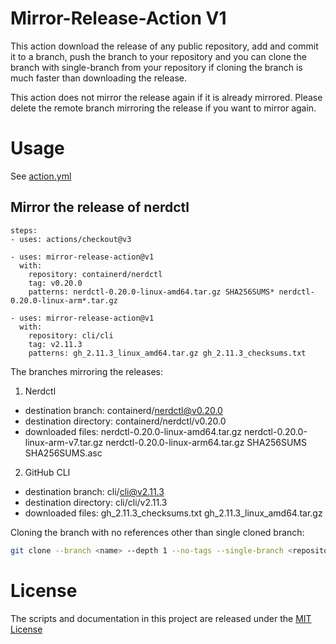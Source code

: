 # Mirror-Release-Action V1

This action download the release of any public repository, add and commit it to a branch, push the branch to your repository and you can clone the branch with single-branch from your repository if cloning the branch is much faster than downloading the release.

This action does not mirror the release again if it is already mirrored. Please delete the remote branch mirroring the release if you want to mirror again.

# Usage

See [action.yml](action.yml)

## Mirror the release of nerdctl

```ymal
steps:
- uses: actions/checkout@v3

- uses: mirror-release-action@v1
  with:
    repository: containerd/nerdctl
    tag: v0.20.0
    patterns: nerdctl-0.20.0-linux-amd64.tar.gz SHA256SUMS* nerdctl-0.20.0-linux-arm*.tar.gz

- uses: mirror-release-action@v1
  with:
    repository: cli/cli
    tag: v2.11.3
    patterns: gh_2.11.3_linux_amd64.tar.gz gh_2.11.3_checksums.txt

```

The branches mirroring the releases:

1. Nerdctl

- destination branch: containerd/nerdctl@v0.20.0
- destination directory: containerd/nerdctl/v0.20.0
- downloaded files: nerdctl-0.20.0-linux-amd64.tar.gz nerdctl-0.20.0-linux-arm-v7.tar.gz nerdctl-0.20.0-linux-arm64.tar.gz SHA256SUMS SHA256SUMS.asc

2. GitHub CLI

- destination branch: cli/cli@v2.11.3
- destination directory: cli/cli/v2.11.3
- downloaded files: gh_2.11.3_checksums.txt gh_2.11.3_linux_amd64.tar.gz

Cloning the branch with no references other than single cloned branch:
```sh
git clone --branch <name> --depth 1 --no-tags --single-branch <repository> [<directory>]
```

# License

The scripts and documentation in this project are released under the [MIT License](LICENSE)


